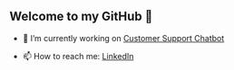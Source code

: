 ## Welcome to my GitHub 👋

- 🔭 I’m currently working on [Customer Support Chatbot](https://github.com/UXLY-Chatbot) <br>

- 📫 How to reach me: [LinkedIn](www.linkedin.com/in/vincent-liu003) <br>
  
<!--
Here are some ideas to get you started:


- 🌱 I’m currently learning ...
- 👯 I’m looking to collaborate on ...
- 🤔 I’m looking for help with ...
- 💬 Ask me about ...
- 📫 How to reach me: ...
- 😄 Pronouns: ...
- ⚡ Fun fact: ...
-->
